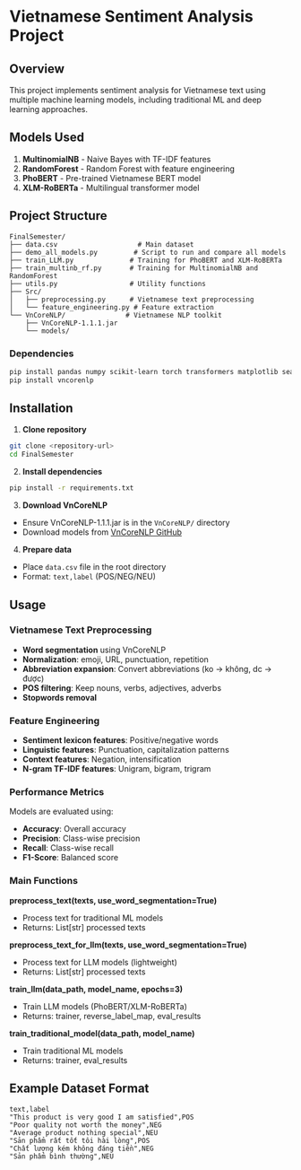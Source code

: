 # Vietnamese Sentiment Analysis Project
## Overview
This project implements sentiment analysis for Vietnamese text using multiple machine learning models, including traditional ML and deep learning approaches.

## Models Used
1. **MultinomialNB** - Naive Bayes with TF-IDF features
2. **RandomForest** - Random Forest with feature engineering
3. **PhoBERT** - Pre-trained Vietnamese BERT model
4. **XLM-RoBERTa** - Multilingual transformer model

## Project Structure
```
FinalSemester/
├── data.csv                    # Main dataset
├── demo_all_models.py         # Script to run and compare all models
├── train_LLM.py              # Training for PhoBERT and XLM-RoBERTa
├── train_multinb_rf.py       # Training for MultinomialNB and RandomForest
├── utils.py                  # Utility functions
├── Src/
│   ├── preprocessing.py      # Vietnamese text preprocessing
│   └── feature_engineering.py # Feature extraction
└── VnCoreNLP/               # Vietnamese NLP toolkit
    ├── VnCoreNLP-1.1.1.jar
    └── models/
```

### Dependencies
```bash
pip install pandas numpy scikit-learn torch transformers matplotlib seaborn
pip install vncorenlp
```
## Installation

1. **Clone repository**
```bash
git clone <repository-url>
cd FinalSemester
```

2. **Install dependencies**
```bash
pip install -r requirements.txt
```

3. **Download VnCoreNLP**
- Ensure VnCoreNLP-1.1.1.jar is in the `VnCoreNLP/` directory
- Download models from [VnCoreNLP GitHub](https://github.com/vncorenlp/VnCoreNLP)

4. **Prepare data**
- Place `data.csv` file in the root directory
- Format: `text,label` (POS/NEG/NEU)

## Usage

### Vietnamese Text Preprocessing
- **Word segmentation** using VnCoreNLP
- **Normalization**: emoji, URL, punctuation, repetition
- **Abbreviation expansion**: Convert abbreviations (ko → không, dc → được)
- **POS filtering**: Keep nouns, verbs, adjectives, adverbs
- **Stopwords removal**

### Feature Engineering
- **Sentiment lexicon features**: Positive/negative words
- **Linguistic features**: Punctuation, capitalization patterns
- **Context features**: Negation, intensification
- **N-gram TF-IDF features**: Unigram, bigram, trigram

### Performance Metrics
Models are evaluated using:
- **Accuracy**: Overall accuracy
- **Precision**: Class-wise precision
- **Recall**: Class-wise recall  
- **F1-Score**: Balanced score

### Main Functions

**preprocess_text(texts, use_word_segmentation=True)**
- Process text for traditional ML models
- Returns: List[str] processed texts

**preprocess_text_for_llm(texts, use_word_segmentation=True)** 
- Process text for LLM models (lightweight)
- Returns: List[str] processed texts

**train_llm(data_path, model_name, epochs=3)**
- Train LLM models (PhoBERT/XLM-RoBERTa)
- Returns: trainer, reverse_label_map, eval_results

**train_traditional_model(data_path, model_name)**
- Train traditional ML models
- Returns: trainer, eval_results

## Example Dataset Format

```csv
text,label
"This product is very good I am satisfied",POS
"Poor quality not worth the money",NEG
"Average product nothing special",NEU
"Sản phẩm rất tốt tôi hài lòng",POS
"Chất lượng kém không đáng tiền",NEG
"Sản phẩm bình thường",NEU
```




